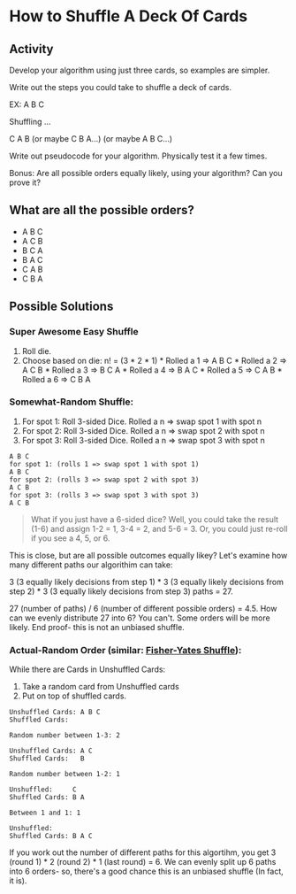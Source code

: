 # How to Shuffle A Deck Of Cards

## Activity

Develop your algorithm using just three cards, so examples are simpler.

Write out the steps you could take to shuffle a deck of cards.

EX: A B C

Shuffling ...

C A B
(or maybe C B A...)
(or maybe A B C...)

Write out pseudocode for your algorithm. Physically test it a few times.

Bonus: Are all possible orders equally likely, using your algorithm?
Can you prove it?

## What are all the possible orders?

* A B C
* A C B
* B C A
* B A C
* C A B
* C B A

## Possible Solutions

### Super Awesome Easy Shuffle
  1. Roll die.
  2. Choose based on die: n! = (3 * 2 * 1)
    * Rolled a 1 => A B C
    * Rolled a 2 => A C B
    * Rolled a 3 => B C A
    * Rolled a 4 => B A C
    * Rolled a 5 => C A B
    * Rolled a 6 => C B A

### Somewhat-Random Shuffle:
  
  1. For spot 1:
    Roll 3-sided Dice. Rolled a n => swap spot 1 with spot n 
  2. For spot 2:
    Roll 3-sided Dice. Rolled a n => swap spot 2 with spot n 
  3. For spot 3:
    Roll 3-sided Dice. Rolled a n => swap spot 3 with spot n 

```
A B C
for spot 1: (rolls 1 => swap spot 1 with spot 1)
A B C
for spot 2: (rolls 3 => swap spot 2 with spot 3)
A C B
for spot 3: (rolls 3 => swap spot 3 with spot 3)
A C B
```

> What if you just have a 6-sided dice? Well, you could take the result (1-6) and assign 1-2 = 1, 3-4 = 2, and 5-6 = 3. Or, you could just re-roll if you see a 4, 5, or 6.

This is close, but are all possible outcomes equally likey? Let's examine how many different paths our algorithim can take:

  3 (3 equally likely decisions from step 1) * 3 (3 equally likely decisions from step 2) * 3 (3 equally likely decisions from step 3) paths = 27.
  
  27 (number of paths) / 6 (number of different possible orders) = 4.5. How can we evenly distribute 27 into 6? You can't. Some orders will be more likely. End proof- this is not an unbiased shuffle.

### Actual-Random Order (similar: [Fisher-Yates Shuffle](https://en.wikipedia.org/wiki/Fisher%E2%80%93Yates_shuffle)):

  While there are Cards in Unshuffled Cards:

  1. Take a random card from Unshuffled cards
  2. Put on top of shuffled cards.


```
Unshuffled Cards: A B C
Shuffled Cards:

Random number between 1-3: 2

Unshuffled Cards: A C
Shuffled Cards:   B

Random number between 1-2: 1

Unshuffled:     C
Shuffled Cards: B A

Between 1 and 1: 1

Unshuffled:     
Shuffled Cards: B A C
```

If you work out the number of different paths for this algortihm, you get 3 (round 1) * 2 (round 2) * 1 (last round) = 6. We can evenly split up 6 paths into 6 orders- so, there's a good chance this is an unbiased shuffle (In fact, it is).
